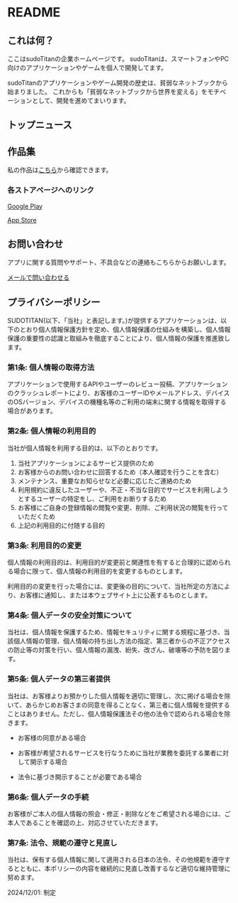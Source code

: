 # README

## これは何？

ここはsudoTitanの企業ホームページです。
sudoTitanは、スマートフォンやPC向けのアプリケーションやゲームを個人で開発してます。

sudoTitanのアプリケーションやゲーム開発の歴史は、貧弱なネットブックから始まりました。
これからも「貧弱なネットブックから世界を変える」をモチベーションとして、開発を進めてまいります。

## トップニュース

## 作品集

私の作品は[こちら](https://sudotitan.com/MyWorks/MyWork.html)から確認できます。

### 各ストアページへのリンク

[Google Play](https://play.google.com/store/apps/developer?id=sudoTitan)


[App Store](https://apps.apple.com/us/developer/sudotitan/id1701355083)

## お問い合わせ

アプリに関する質問やサポート、不具合などの連絡もこちらからお願いします。

[メールで問い合わせる](mailto:sudotitan386@gmail.com)

## プライバシーポリシー

SUDOTITAN(以下、「当社」と表記します。)が提供するアプリケーションは、以下のとおり個人情報保護方針を定め、個人情報保護の仕組みを構築し、個人情報保護の重要性の認識と取組みを徹底することにより、個人情報の保護を推進致します。

### 第1条: 個人情報の取得方法

アプリケーションで使用するAPIやユーザーのレビュー投稿、アプリケーションのクラッシュレポートにより、お客様のユーザーIDやメールアドレス、デバイスのOSバージョン、デバイスの機種名等のご利用の端末に関する情報を取得する場合があります。

### 第2条: 個人情報の利用目的

当社が個人情報を利用する目的は、以下のとおりです。

1. 当社アプリケーションによるサービス提供のため
1. お客様からのお問い合わせに回答するため（本人確認を行うことを含む）
1. メンテナンス、重要なお知らせなど必要に応じたご連絡のため
1. 利用規約に違反したユーザーや、不正・不当な目的でサービスを利用しようとするユーザーの特定をし、ご利用をお断りするため
1. お客様にご自身の登録情報の閲覧や変更、削除、ご利用状況の閲覧を行っていただくため
1. 上記の利用目的に付随する目的

### 第3条: 利用目的の変更

個人情報の利用目的は、利用目的が変更前と関連性を有すると合理的に認められる場合に限って、個人情報の利用目的を変更するものとします。

利用目的の変更を行った場合には、変更後の目的について、当社所定の方法により、お客様に通知し、または本ウェブサイト上に公表するものとします。

### 第4条: 個人データの安全対策について

当社は、個人情報を保護するため、情報セキュリティに関する規程に基づき、当該個人情報の管理、個人情報の持ち出し方法の指定、第三者からの不正アクセスの防止等の対策を行い、個人情報の漏洩、紛失、改ざん、破壊等の予防を図ります。

### 第5条: 個人データの第三者提供

当社は、お客様よりお預かりした個人情報を適切に管理し、次に掲げる場合を除いて、あらかじめお客さまの同意を得ることなく、第三者に個人情報を提供することはありません。ただし、個人情報保護法その他の法令で認められる場合を除きます。

* お客様の同意がある場合

* お客様が希望されるサービスを行なうために当社が業務を委託する業者に対して開示する場合

* 法令に基づき開示することが必要である場合

### 第6条: 個人データの手続

お客様がご本人の個人情報の照会・修正・削除などをご希望される場合には、ご本人であることを確認の上、対応させていただきます。

### 第7条: 法令、規範の遵守と見直し

当社は、保有する個人情報に関して適用される日本の法令、その他規範を遵守するとともに、本ポリシーの内容を継続的に見直し改善するなど適切な維持管理に努めます。

2024/12/01: 制定